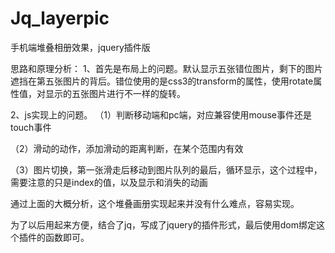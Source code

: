 # Jq_layerpic
手机端堆叠相册效果，jquery插件版

思路和原理分析：
1、首先是布局上的问题。默认显示五张错位图片，剩下的图片遮挡在第五张图片的背后。错位使用的是css3的transform的属性，使用rotate属性值，对显示的五张图片进行不一样的旋转。

2、js实现上的问题。
（1）判断移动端和pc端，对应兼容使用mouse事件还是touch事件

（2）滑动的动作，添加滑动的距离判断，在某个范围内有效

（3）图片切换，第一张滑走后移动到图片队列的最后，循环显示，这个过程中，需要注意的只是index的值，以及显示和消失的动画


通过上面的大概分析，这个堆叠画册实现起来并没有什么难点，容易实现。

为了以后用起来方便，结合了jq，写成了jquery的插件形式，最后使用dom绑定这个插件的函数即可。

